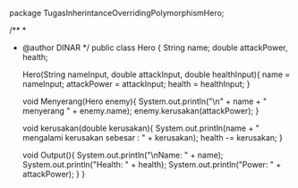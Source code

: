 package TugasInherintanceOverridingPolymorphismHero;

/**
 *
 * @author DINAR
 */
public class Hero {
    String name;
    double attackPower, health;

    Hero(String nameInput, double attackInput, double healthInput){
        name = nameInput;
        attackPower = attackInput;
        health = healthInput;
    }

    void Menyerang(Hero enemy){
        System.out.println("\n" + name + " menyerang " + enemy.name);
        enemy.kerusakan(attackPower);
    }

    void kerusakan(double kerusakan){
        System.out.println(name + " mengalami kerusakan sebesar : " + kerusakan);
        health -= kerusakan;
    }

    void Output(){
        System.out.println("\nName: " + name);
        System.out.println("Health: " + health);
        System.out.println("Power: " + attackPower);
    }
}
